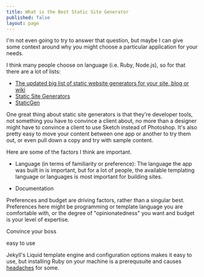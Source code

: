 ```yaml
---
title: What is the Best Static Site Generator
published: false
layout: page
---
```


I'm not even going to try to answer that question, but maybe I can give some context around why you might choose a particular application for your needs. 

I think many people choose on language (i.e. Ruby, Node.js), so for that there are a lot of lists:

- [The updated big list of static website generators for your site, blog or wiki](http://blog.iwantmyname.com/2014/05/the-updated-big-list-of-static-website-generators-for-your-site-blog-or-wiki.html)
- [Static Site Generators](http://staticsitegenerators.net/)
- [StaticGen](http://www.staticgen.com/)

One great thing about static site generators is that they're developer tools, not something you have to convince a client about, no more than a designer might have to convince a client to use Sketch instead of Photoshop. It's also pretty easy to move your content between one app or another to try them out, or even pull down a copy and try with sample content. 

Here are some of the factors I think are important.

- Language (in terms of familiarity or preference): The language the app was built in is important, but for a lot of people, the available templating language or languages is most important for building sites. 

- Documentation







Preferences and budget are driving factors, rather than a singular best. Preferences here might be programming or template language you are comfortable with, or the degree of "opinionatedness" you want and budget is your level of expertise.

Convince your boss

easy to use

Jekyll's Liquid template engine and configuration options makes it easy to use, but installing Ruby on your machine is a prerequsuite and causes [headaches](https://github.com/jekyll/jekyll/search?q=installing&type=Issues&utf8=%E2%9C%93) for some.